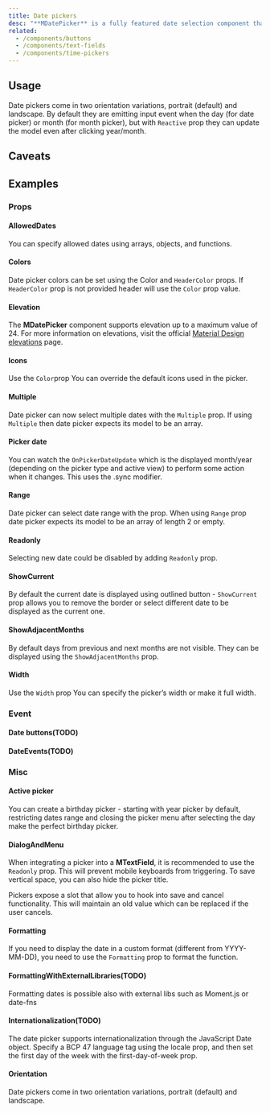 ```yaml
---
title: Date pickers
desc: "**MDatePicker** is a fully featured date selection component that lets users select a date, or range of dates."
related:
  - /components/buttons
  - /components/text-fields
  - /components/time-pickers
---
```


## Usage

Date pickers come in two orientation variations, portrait (default) and landscape. 
By default they are emitting input event when the day (for date picker) or month (for month picker), 
but with `Reactive` prop they can update the model even after clicking year/month.

<date-pickers-usage></date-pickers-usage>

## Caveats

<app-alert type="warning" content="**MDatePicker** accepts ISO 8601 * * date * * string (yyyy-mm-dd). For more information on ISO 8601 and other standards, please visit ISO (International Organization for Standardization) [international standards] https://www.iso.org/standards.html Official website."></app-alert>

## Examples

### Props

#### AllowedDates

You can specify allowed dates using arrays, objects, and functions.

<masa-example file="Examples.components.date_pickers.AllowedDates"></masa-example>

#### Colors

Date picker colors can be set using the Color and `HeaderColor` props. If `HeaderColor` prop is not provided header will
use the `Color` prop value.

<masa-example file="Examples.components.date_pickers.Colors"></masa-example>

#### Elevation

The **MDatePicker** component supports elevation up to a maximum value of 24. For more information on elevations, visit
the official [Material Design elevations](https://material.io/design/environment/elevation.html) page.

<masa-example file="Examples.components.date_pickers.Elevation"></masa-example>

#### Icons

Use the `Color`prop You can override the default icons used in the picker.

<masa-example file="Examples.components.date_pickers.Icons"></masa-example>

#### Multiple

Date picker can now select multiple dates with the `Multiple` prop. If using `Multiple` then date picker expects its
model to be an array.

<masa-example file="Examples.components.date_pickers.Multiple"></masa-example>

#### Picker date

You can watch the `OnPickerDateUpdate` which is the displayed month/year (depending on the picker type and active
view) to perform some action when it changes. This uses the .sync modifier.

<masa-example file="Examples.components.date_pickers.PickerDate"></masa-example>

#### Range

Date picker can select date range with the  prop. When using `Range` prop date picker expects its model to be
an array of length 2 or empty.

<masa-example file="Examples.components.date_pickers.Range"></masa-example>

#### Readonly

Selecting new date could be disabled by adding `Readonly` prop.

<masa-example file="Examples.components.date_pickers.Readonly"></masa-example>

#### ShowCurrent

By default the current date is displayed using outlined button - `ShowCurrent` prop allows you to remove the border or select different date to be displayed as the current one.

<masa-example file="Examples.components.date_pickers.ShowCurrent"></masa-example>

#### ShowAdjacentMonths

By default days from previous and next months are not visible. They can be displayed using the `ShowAdjacentMonths` prop.

<masa-example file="Examples.components.date_pickers.ShowSiblingMonths"></masa-example>

#### Width

Use the `Width` prop You can specify the picker’s width or make it full width.

<masa-example file="Examples.components.date_pickers.Width"></masa-example>

### Event

#### Date buttons(TODO)

<masa-example file="Examples.components.date_pickers.DateButtons"></masa-example>

#### DateEvents(TODO)

<masa-example file="Examples.components.date_pickers.DateEvents"></masa-example>

### Misc

#### Active picker

You can create a birthday picker - starting with year picker by default, restricting dates range and closing the picker
menu after selecting the day make the perfect birthday picker.

<masa-example file="Examples.components.date_pickers.ActivePicker"></masa-example>

#### DialogAndMenu

When integrating a picker into a **MTextField**, it is recommended to use the `Readonly` prop. This will prevent mobile
keyboards from triggering. To save vertical space, you can also hide the picker title.

Pickers expose a slot that allow you to hook into save and cancel functionality. This will maintain an old value which
can be replaced if the user cancels.

<masa-example file="Examples.components.date_pickers.DialogAndMenu"></masa-example>

#### Formatting

If you need to display the date in a custom format (different from YYYY-MM-DD), you need to use the `Formatting` prop to format the function.

<masa-example file="Examples.components.date_pickers.Formatting"></masa-example>

#### FormattingWithExternalLibraries(TODO)

Formatting dates is possible also with external libs such as Moment.js or date-fns

<masa-example file="Examples.components.date_pickers.FormattingWithExternalLibraries"></masa-example>

#### Internationalization(TODO)

The date picker supports internationalization through the JavaScript Date object. Specify a BCP 47 language tag using the locale prop, and then set the first day of the week with the first-day-of-week prop.

<masa-example file="Examples.components.date_pickers.Internationalization"></masa-example>

#### Orientation

Date pickers come in two orientation variations, portrait (default) and landscape.

<masa-example file="Examples.components.date_pickers.Orientation"></masa-example>